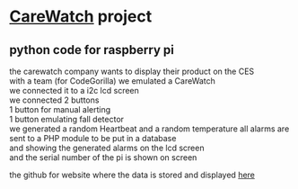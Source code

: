 # [CareWatch](http://www.thecarewatch.com/) project
## python code for raspberry pi 
the carewatch company wants to display their product on the CES  
with a team (for CodeGorilla) we emulated a CareWatch  
we connected it to a i2c lcd screen  
we connected 2 buttons  
1 button for manual alerting  
1 button emulating fall detector  
we generated a random Heartbeat and a random temperature 
all alarms are sent to a PHP module to be put in a database  
and showing the generated alarms on the lcd screen  
and the serial number of the pi is shown on screen  

the github for website where the data is stored and displayed [here](https://github.com/ErwinOudG/CareWatch)
